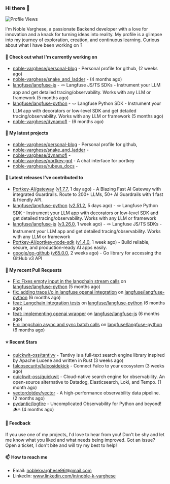 ### Hi there 👋
![Profile Views](https://komarev.com/ghpvc/?username=noble-varghese&label=PROFILE+VIEWS)

I'm Noble Varghese, a passionate Backend developer with a love for innovation and a knack for turning ideas into reality. My profile is a glimpse into my journey of exploration, creation, and continuous learning. Curious about what I have been working on ?


#### 👷 Check out what I'm currently working on

- [noble-varghese/personal-blog](https://github.com/noble-varghese/personal-blog) - Personal profile for github, (2 weeks ago)
- [noble-varghese/snake_and_ladder](https://github.com/noble-varghese/snake_and_ladder) -  (4 months ago)
- [langfuse/langfuse-js](https://github.com/langfuse/langfuse-js) - 🪢 Langfuse JS/TS SDKs - Instrument your LLM app and get detailed tracing/observability. Works with any LLM or framework (5 months ago)
- [langfuse/langfuse-python](https://github.com/langfuse/langfuse-python) - 🪢 Langfuse Python SDK - Instrument your LLM app with decorators or low-level SDK and get detailed tracing/observability. Works with any LLM or framework (5 months ago)
- [noble-varghese/dynamofl](https://github.com/noble-varghese/dynamofl) -  (6 months ago)

#### 🌱 My latest projects

- [noble-varghese/personal-blog](https://github.com/noble-varghese/personal-blog) - Personal profile for github,
- [noble-varghese/snake_and_ladder](https://github.com/noble-varghese/snake_and_ladder) - 
- [noble-varghese/dynamofl](https://github.com/noble-varghese/dynamofl) - 
- [noble-varghese/portkey-gpt](https://github.com/noble-varghese/portkey-gpt) - A chat interface for portkey
- [noble-varghese/rubeus_docs](https://github.com/noble-varghese/rubeus_docs) - 

#### 🔭 Latest releases I've contributed to

- [Portkey-AI/gateway](https://github.com/Portkey-AI/gateway) ([v1.7.7](https://github.com/Portkey-AI/gateway/releases/tag/v1.7.7), 1 day ago) - A Blazing Fast AI Gateway with integrated Guardrails. Route to 200&#43; LLMs, 50&#43; AI Guardrails with 1 fast &amp; friendly API.
- [langfuse/langfuse-python](https://github.com/langfuse/langfuse-python) ([v2.51.2](https://github.com/langfuse/langfuse-python/releases/tag/v2.51.2), 5 days ago) - 🪢 Langfuse Python SDK - Instrument your LLM app with decorators or low-level SDK and get detailed tracing/observability. Works with any LLM or framework
- [langfuse/langfuse-js](https://github.com/langfuse/langfuse-js) ([v3.26.0](https://github.com/langfuse/langfuse-js/releases/tag/v3.26.0), 1 week ago) - 🪢 Langfuse JS/TS SDKs - Instrument your LLM app and get detailed tracing/observability. Works with any LLM or framework
- [Portkey-AI/portkey-node-sdk](https://github.com/Portkey-AI/portkey-node-sdk) ([v1.4.0](https://github.com/Portkey-AI/portkey-node-sdk/releases/tag/v1.4.0), 1 week ago) - Build reliable, secure, and production-ready AI apps easily.
- [google/go-github](https://github.com/google/go-github) ([v65.0.0](https://github.com/google/go-github/releases/tag/v65.0.0), 2 weeks ago) - Go library for accessing the GitHub v3 API

#### 🔨 My recent Pull Requests

- [Fix: Fixes empty input in the langchain stream calls](https://github.com/langfuse/langfuse-python/pull/538) on [langfuse/langfuse-python](https://github.com/langfuse/langfuse-python) (5 months ago)
- [fix: adding trace i/o in langfuse openai integration](https://github.com/langfuse/langfuse-python/pull/532) on [langfuse/langfuse-python](https://github.com/langfuse/langfuse-python) (6 months ago)
- [feat: Langchain integration tests](https://github.com/langfuse/langfuse-python/pull/527) on [langfuse/langfuse-python](https://github.com/langfuse/langfuse-python) (6 months ago)
- [feat: implementing openai wrapper](https://github.com/langfuse/langfuse-js/pull/114) on [langfuse/langfuse-js](https://github.com/langfuse/langfuse-js) (6 months ago)
- [Fix: langchain async and sync batch calls](https://github.com/langfuse/langfuse-python/pull/518) on [langfuse/langfuse-python](https://github.com/langfuse/langfuse-python) (6 months ago)


#### ⭐ Recent Stars

- [quickwit-oss/tantivy](https://github.com/quickwit-oss/tantivy) - Tantivy is a full-text search engine library inspired by Apache Lucene and written in Rust (3 weeks ago)
- [falcosecurity/falcosidekick](https://github.com/falcosecurity/falcosidekick) - Connect Falco to your ecosystem (3 weeks ago)
- [quickwit-oss/quickwit](https://github.com/quickwit-oss/quickwit) - Cloud-native search engine for observability. An open-source alternative to Datadog, Elasticsearch, Loki, and Tempo. (1 month ago)
- [vectordotdev/vector](https://github.com/vectordotdev/vector) - A high-performance observability data pipeline. (2 months ago)
- [pydantic/logfire](https://github.com/pydantic/logfire) - Uncomplicated Observability for Python and beyond! 🪵🔥 (4 months ago)

#### 💬 Feedback

If you use one of my projects, I'd love to hear from you! Don't be shy and let me know what you liked and what needs being improved. Got an issue? Open a ticket, I don't bite and will try my best to help!

#### 📫 How to reach me

- Email: noblekvarghese96@gmail.com
- Linkedin: www.linkedin.com/in/noble-k-varghese
